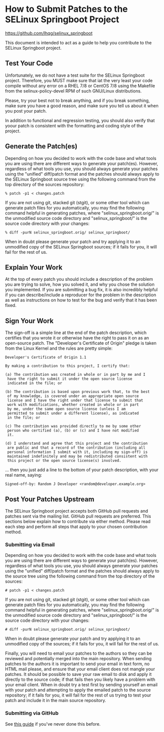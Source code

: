 How to Submit Patches to the SELinux Springboot Project
===============================================================================

<https://github.com/lhqg/selinux_springboot>

This document is intended to act as a guide to help you contribute to the
SELinux Springboot project.

## Test Your Code

Unfortunately, we do not have a test suite for the SELinux Springboot project.
Therefore, you MUST make sure that iat the very least your code compile without
any error on a RHEL 7/8 or CentOS 7/8 using the Makefile from the
selinux-policy-devel RPM of such GNU/Linux distributions.

Please, try your best not to break anything, and if you break something, make
sure you have a good reason, and make sure you tell us about it when you post
your patch.

In addition to functional and regression testing, you should also verify that
yoour patch is consistent with the formatting and coding style of the project.

## Generate the Patch(es)

Depending on how you decided to work with the code base and what tools you are
using there are different ways to generate your patch(es).  However, regardless
of what tools you use, you should always generate your patches using the
"unified" diff/patch format and the patches should always apply to the SELinux
Springboot source tree using the following command from the top directory of
the sources repository:

```text
% patch -p1 < changes.patch
```

If you are not using git, stacked git (stgit), or some other tool which can
generate patch files for you automatically, you may find the following command
helpful in generating patches, where "selinux_springboot.orig/" is the unmodified
source code directory and "selinux_springboot/" is the source code directory with
your changes:

```text
% diff -purN selinux_springboot.orig/ selinux_springboot/
```

When in doubt please generate your patch and try applying it to an unmodified
copy of the SELinux Springboot sources; if it fails for you, it will fail for the
rest of us.

## Explain Your Work

At the top of every patch you should include a description of the problem you
are trying to solve, how you solved it, and why you chose the solution you
implemented.  If you are submitting a bug fix, it is also incredibly helpful
if you can describe/include a reproducer for the problem in the description as
well as instructions on how to test for the bug and verify that it has been
fixed.

## Sign Your Work

The sign-off is a simple line at the end of the patch description, which
certifies that you wrote it or otherwise have the right to pass it on as an
open-source patch.  The "Developer's Certificate of Origin" pledge is taken
from the Linux Kernel and the rules are pretty simple:

```text
Developer's Certificate of Origin 1.1

By making a contribution to this project, I certify that:

(a) The contribution was created in whole or in part by me and I
 have the right to submit it under the open source license
 indicated in the file; or

(b) The contribution is based upon previous work that, to the best
 of my knowledge, is covered under an appropriate open source
 license and I have the right under that license to submit that
 work with modifications, whether created in whole or in part
 by me, under the same open source license (unless I am
 permitted to submit under a different license), as indicated
 in the file; or

(c) The contribution was provided directly to me by some other
 person who certified (a), (b) or (c) and I have not modified
 it.

(d) I understand and agree that this project and the contribution
 are public and that a record of the contribution (including all
 personal information I submit with it, including my sign-off) is
 maintained indefinitely and may be redistributed consistent with
 this project or the open source license(s) involved.
```

... then you just add a line to the bottom of your patch description, with
your real name, saying:

```text
Signed-off-by: Random J Developer <random@developer.example.org>
```

## Post Your Patches Upstream

The SELinux Springboot project accepts both GitHub pull requests and patches sent 
via the mailing list.  GitHub pull requests are preferred.  This sections below
explain how to contribute via either method. Please read each step and perform
all steps that apply to your chosen contribution method.

### Submitting via Email

Depending on how you decided to work with the code base and what tools you are
using there are different ways to generate your patch(es).  However, regardless
of what tools you use, you should always generate your patches using the
"unified" diff/patch format and the patches should always apply to the source
tree using the following command from the top directory of the sources:

```text
# patch -p1 < changes.patch
```

If you are not using git, stacked git (stgit), or some other tool which can
generate patch files for you automatically, you may find the following command
helpful in generating patches, where "selinux_springboot.orig/" is the unmodified
source code directory and "selinux_springboot/" is the source code directory with
your changes:

```text
# diff -purN selinux_springboot.orig/ selinux_springboot/
```

When in doubt please generate your patch and try applying it to an unmodified
copy of the sources; if it fails for you, it will fail for the rest of us.

Finally, you will need to email your patches to the authors so they can be
reviewed and potentially merged into the main repository.  When sending
patches to the authors it is important to send your email in text form,
no HTML mail please, and ensure that your email client does not mangle your
patches.  It should be possible to save your raw email to disk and apply it
directly to the source code; if that fails then you likely have a problem with
your email client.  When in doubt try a test first by sending yourself an email
with your patch and attempting to apply the emailed patch to the source
repository; if it fails for you, it will fail for the rest of us trying to test
your patch and include it in the main source repository.

### Submitting via GitHub

See [this guide](https://help.github.com/en/github/collaborating-with-issues-and-pull-requests/creating-a-pull-request) if you've never done this before.
